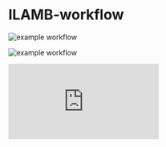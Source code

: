 # ILAMB-workflow

![example workflow](https://github.com/ACCESS-NRI/ILAMB-workflow/actions/workflows/ilamb_fetch.yml/badge.svg)

![example workflow](https://github.com/ACCESS-NRI/ILAMB-workflow/actions/workflows/iomb_fetch.yml/badge.svg)



![build_al33](http://130.56.247.78/build_al33/index.html)
